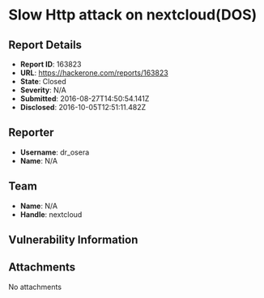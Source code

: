 # Slow Http attack on nextcloud(DOS)

## Report Details
- **Report ID**: 163823
- **URL**: https://hackerone.com/reports/163823
- **State**: Closed
- **Severity**: N/A
- **Submitted**: 2016-08-27T14:50:54.141Z
- **Disclosed**: 2016-10-05T12:51:11.482Z

## Reporter
- **Username**: dr_osera
- **Name**: N/A

## Team
- **Name**: N/A
- **Handle**: nextcloud

## Vulnerability Information


## Attachments
No attachments
